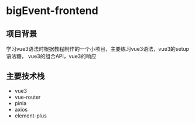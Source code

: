 # bigEvent-frontend

## 项目背景

学习vue3语法时根据教程制作的一个小项目，主要练习vue3语法，vue3的setup语法糖，
vue3的组合API，vue3的响应

## 主要技术栈

+ vue3
+ vue-router
+ pinia
+ axios
+ element-plus

